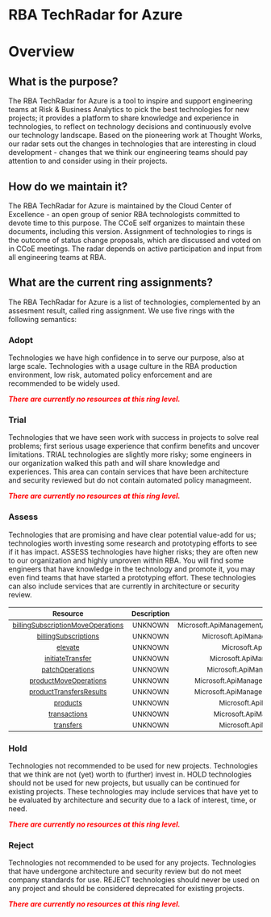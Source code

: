 
RBA TechRadar for Azure
=======================

# Overview

## What is the purpose?


The RBA TechRadar for Azure is a tool to inspire and support engineering teams at Risk & Business Analytics to pick the best technologies for new projects; it provides a platform to share knowledge and experience in technologies, to reflect on technology decisions and continuously evolve our technology landscape.  Based on the pioneering work at Thought Works, our radar sets out the changes in technologies that are interesting in cloud development - changes that we think our engineering teams should pay attention to and consider using in their projects.
## How do we maintain it?


The RBA TechRadar for Azure is maintained by the Cloud Center of Excellence - an open group of senior RBA technologists committed to devote time to this purpose.  The CCoE self organizes to maintain these documents, including this version.  Assignment of technologies to rings is the outcome of status change proposals, which are discussed and voted on in CCoE meetings.  The radar depends on active participation and input from all engineering teams at RBA.
## What are the current ring assignments?


The RBA TechRadar for Azure is a list of technologies, complemented by an assesment result, called ring assignment.  We use five rings with the following semantics:
### Adopt


Technologies we have high confidence in to serve our purpose, also at large scale.  Technologies with a usage culture in the RBA production environment, low risk, automated policy enforcement and are recommended to be widely used.  
  
***<font color="red"> There are currently no resources at this ring level. </font>***
### Trial


Technologies that we have seen work with success in projects to solve real problems;  first serious usage experience that confirm benefits and uncover limitations.  TRIAL technologies are slightly more risky; some engineers in our organization walked this path and will share knowledge and experiences.  This area can contain services that have been architecture and security reviewed but do not contain automated policy managmeent.  
  
***<font color="red"> There are currently no resources at this ring level. </font>***
### Assess


Technologies that are promising and have clear potential value-add for us; technologies worth investing some research and prototyping efforts to see if it has impact.  ASSESS technologies have higher risks;  they are often new to our organization and highly unproven within RBA.  You will find some engineers that have knowledge in the technology and promote it, you may even find teams that have started a prototyping effort.  These technologies can also include services that are currently in architecture or security review.  

|<sub>Resource</sub>|<sub>Description</sub>|<sub>Path</sub>|<sub>Status</sub>|
| :---: | :---: | :---: | :---: |
|<sub>[billingSubscriptionMoveOperations](https://github.com/openrba/python-azure-techradar/tree/master/Microsoft.ApiManagement/billingAccounts/invoiceSections/billingSubscriptionMoveOperations)</sub>|<sub>UNKNOWN</sub>|<sub>Microsoft.ApiManagement/billingAccounts/invoiceSections/billingSubscriptionMoveOperations</sub>|<sub>ASSESS</sub>|
|<sub>[billingSubscriptions](https://github.com/openrba/python-azure-techradar/tree/master/Microsoft.ApiManagement/billingAccounts/invoiceSections/billingSubscriptions)</sub>|<sub>UNKNOWN</sub>|<sub>Microsoft.ApiManagement/billingAccounts/invoiceSections/billingSubscriptions</sub>|<sub>ASSESS</sub>|
|<sub>[elevate](https://github.com/openrba/python-azure-techradar/tree/master/Microsoft.ApiManagement/billingAccounts/invoiceSections/elevate)</sub>|<sub>UNKNOWN</sub>|<sub>Microsoft.ApiManagement/billingAccounts/invoiceSections/elevate</sub>|<sub>ASSESS</sub>|
|<sub>[initiateTransfer](https://github.com/openrba/python-azure-techradar/tree/master/Microsoft.ApiManagement/billingAccounts/invoiceSections/initiateTransfer)</sub>|<sub>UNKNOWN</sub>|<sub>Microsoft.ApiManagement/billingAccounts/invoiceSections/initiateTransfer</sub>|<sub>ASSESS</sub>|
|<sub>[patchOperations](https://github.com/openrba/python-azure-techradar/tree/master/Microsoft.ApiManagement/billingAccounts/invoiceSections/patchOperations)</sub>|<sub>UNKNOWN</sub>|<sub>Microsoft.ApiManagement/billingAccounts/invoiceSections/patchOperations</sub>|<sub>ASSESS</sub>|
|<sub>[productMoveOperations](https://github.com/openrba/python-azure-techradar/tree/master/Microsoft.ApiManagement/billingAccounts/invoiceSections/productMoveOperations)</sub>|<sub>UNKNOWN</sub>|<sub>Microsoft.ApiManagement/billingAccounts/invoiceSections/productMoveOperations</sub>|<sub>ASSESS</sub>|
|<sub>[productTransfersResults](https://github.com/openrba/python-azure-techradar/tree/master/Microsoft.ApiManagement/billingAccounts/invoiceSections/productTransfersResults)</sub>|<sub>UNKNOWN</sub>|<sub>Microsoft.ApiManagement/billingAccounts/invoiceSections/productTransfersResults</sub>|<sub>ASSESS</sub>|
|<sub>[products](https://github.com/openrba/python-azure-techradar/tree/master/Microsoft.ApiManagement/billingAccounts/invoiceSections/products)</sub>|<sub>UNKNOWN</sub>|<sub>Microsoft.ApiManagement/billingAccounts/invoiceSections/products</sub>|<sub>ASSESS</sub>|
|<sub>[transactions](https://github.com/openrba/python-azure-techradar/tree/master/Microsoft.ApiManagement/billingAccounts/invoiceSections/transactions)</sub>|<sub>UNKNOWN</sub>|<sub>Microsoft.ApiManagement/billingAccounts/invoiceSections/transactions</sub>|<sub>ASSESS</sub>|
|<sub>[transfers](https://github.com/openrba/python-azure-techradar/tree/master/Microsoft.ApiManagement/billingAccounts/invoiceSections/transfers)</sub>|<sub>UNKNOWN</sub>|<sub>Microsoft.ApiManagement/billingAccounts/invoiceSections/transfers</sub>|<sub>ASSESS</sub>|

### Hold


Technologies not recommended to be used for new projects. Technologies that we think are not (yet) worth to (further) invest in.  HOLD technologies should not be used for new projects, but usually can be continued for existing projects.  These technologies may include services that have yet to be evaluated by architecture and security due to a lack of interest, time, or need.  
  
***<font color="red"> There are currently no resources at this ring level. </font>***
### Reject


Technologies not recommended to be used for any projects. Technologies that have undergone architecture and security review but do not meet company standards for use.  REJECT technologies should never be used on any project and should be considered deprecated for existing projects.  
  
***<font color="red"> There are currently no resources at this ring level. </font>***